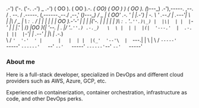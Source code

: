 
  .-')                             ('-.                  ('-.       .-') _   .-')
 ( OO ).                          ( OO ).-.            _(  OO)     ( OO ) ) ( OO ).
(_)---\_) .-'),-----.  ,--.       / . --. /   .-----. (,------.,--./ ,--,' (_)---\_)
/    _ | ( OO'  .-.  ' |  |.-')   | \-.  \   '  .--./  |  .---'|   \ |  |\ /    _ |
\  :` `. /   |  | |  | |  | OO ).-'-'  |  |  |  |('-.  |  |    |    \|  | )\  :` `.
 '..`''.)\_) |  |\|  | |  |`-' | \| |_.'  | /_) |OO  )(|  '--. |  .     |/  '..`''.)
.-._)   \  \ |  | |  |(|  '---.'  |  .-.  | ||  |`-'|  |  .--' |  |\    |  .-._)   \
\       /   `'  '-'  ' |      |   |  | |  |(_'  '--'\  |  `---.|  | \   |  \       /
 `-----'      `-----'  `------'   `--' `--'   `-----'  `------'`--'  `--'   `-----'

### About me

Here is a full-stack developer, specialized in DevOps and different cloud providers such as AWS, Azure, GCP, etc.

Experienced in containerization, container orchestration, infrastructure as code, and other DevOps perks.
